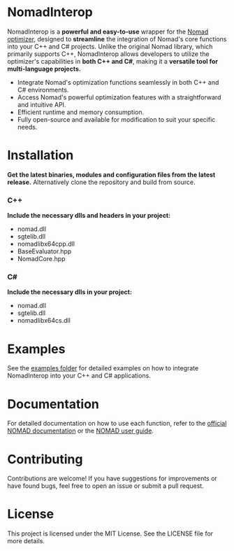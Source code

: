 # NomadInterop

NomadInterop is a **powerful and easy-to-use** wrapper for the [Nomad optimizer](https://www.gerad.ca/NOMAD/), designed to **streamline** the integration of Nomad's core functions into your C++ and C# projects. Unlike the original Nomad library, which primarily supports C++, NomadInterop allows developers to utilize the optimizer's capabilities in **both C++ and C#**, making it a **versatile tool for multi-language projects.**

- Integrate Nomad's optimization functions seamlessly in both C++ and C# environments.
- Access Nomad's powerful optimization features with a straightforward and intuitive API.
- Efficient runtime and memory consumption.
- Fully open-source and available for modification to suit your specific needs.

# Installation

**Get the latest binaries, modules and configuration files from the latest release.** Alternatively clone the repository and build from source.

### C++

**Include the necessary dlls and headers in your project:**
- nomad.dll
- sgtelib.dll
- nomadlibx64cpp.dll
- BaseEvaluator.hpp
- NomadCore.hpp

### C#

**Include the necessary dlls in your project:**
- nomad.dll
- sgtelib.dll
- nomadlibx64cs.dll

# Examples

See the [examples folder](./examples) for detailed examples on how to integrate NomadInterop into your C++ and C# applications.

# Documentation
For detailed documentation on how to use each function, refer to the [official NOMAD documentation](https://nomad-4-user-guide.readthedocs.io/en/latest/) or the [NOMAD user guide](./docs/user_guide.pdf).

# Contributing
Contributions are welcome! If you have suggestions for improvements or have found bugs, feel free to open an issue or submit a pull request.

# License
This project is licensed under the MIT License. See the LICENSE file for more details.
